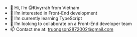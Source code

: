 - 👋 Hi, I’m @Kivyrrah from Vietnam
- 👀 I’m interested in Front-End development
- 🌱 I’m currently learning TypeScript
- 💞️ I’m looking to collaborate on a Front-End developer team
- 📫 Contact me at: truongson2872002@gmail.com

<!---
Kivyrrah/Kivyrrah is a ✨ special ✨ repository because its `README.md` (this file) appears on your GitHub profile.
You can click the Preview link to take a look at your changes.
--->
